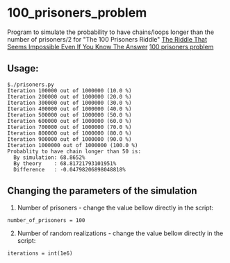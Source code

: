 # 100_prisoners_problem
Program to simulate the probability to have chains/loops longer than the number of prisoners/2 for "The 100 Prisoners Riddle"
[The Riddle That Seems Impossible Even If You Know The Answer](https://www.youtube.com/watch?v=iSNsgj1OCLA)
[100 prisoners problem](https://en.wikipedia.org/wiki/100_prisoners_problem)

## Usage:
```
$./prisoners.py
Iteration 100000 out of 1000000 (10.0 %)
Iteration 200000 out of 1000000 (20.0 %)
Iteration 300000 out of 1000000 (30.0 %)
Iteration 400000 out of 1000000 (40.0 %)
Iteration 500000 out of 1000000 (50.0 %)
Iteration 600000 out of 1000000 (60.0 %)
Iteration 700000 out of 1000000 (70.0 %)
Iteration 800000 out of 1000000 (80.0 %)
Iteration 900000 out of 1000000 (90.0 %)
Iteration 1000000 out of 1000000 (100.0 %)
Probablity to have chain longer than 50 is:
  By simulation: 68.8652%
  By theory    : 68.81721793101951%
  Difference   : -0.04798206898048818%
```

## Changing the parameters of the simulation

1. Number of prisoners - change the value bellow directly in the script:
```
number_of_prisoners = 100
```
2. Number of random realizations - change the value bellow directly in the script:
```
iterations = int(1e6)
```
